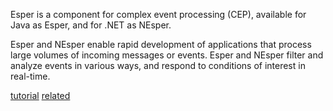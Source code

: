 Esper is a component for complex event processing (CEP), available 
for Java as Esper, and for .NET as NEsper.

Esper and NEsper enable rapid development of applications that 
process large volumes of incoming messages or events. Esper and NEsper 
filter and analyze events in various ways, and respond to conditions
of interest in real-time.

[tutorial](http://esper.codehaus.org/tutorials/tutorial/tutorial.html)
[related](http://www.igvita.com/2011/05/27/streamsql-event-processing-with-esper/)

